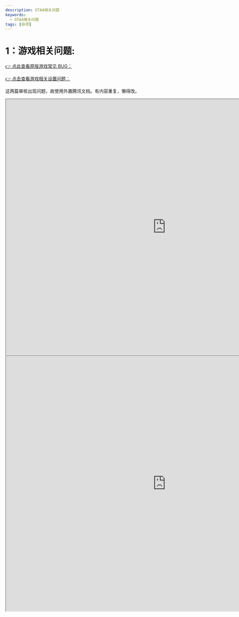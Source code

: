 ```yaml
---
description: GTA4相关问题
keywords:
  - GTA4相关问题
tags: [杂项]
---
```


# 1：游戏相关问题:

[👉 点此查看原版游戏常见 BUG：](https://docs.qq.com/doc/p/96d6b9b4160c54c355ad4e8eaf8326f8dda0f641)

[👉 点击查看游戏相关设置问题：](https://docs.qq.com/doc/p/750f1b2a24230a047c081bbcb5bcc7ef7e0b74de?&u=acfc487fae9742b1b3732b32c13210ba)
 

这两篇审核出现问题，故使用外置腾讯文档。有内容重复，懒得改。


<iframe id="inlineFrameExample"
    title="Inline Frame Example"
    width="1000"
    height="800"
    allow="payment,fullscreen" 
    src="https://docs.qq.com/doc/p/96d6b9b4160c54c355ad4e8eaf8326f8dda0f641">
</iframe>
<iframe id="inlineFrameExample"
    title="Inline Frame Example"
    width="1000"
    height="800"
    allow="payment"
    src="https://docs.qq.com/doc/p/750f1b2a24230a047c081bbcb5bcc7ef7e0b74de?&u=acfc487fae9742b1b3732b32c13210ba">
</iframe>
